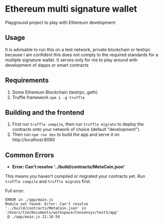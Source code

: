 # Ethereum multi signature wallet
Playground project to play with Ethereum development

## Usage
It is advisable to run this on a test network, private blockchain or testrpc because I am confident this does not comply to the required standards for a multiple signature wallet. It serves only for me to play around with development of dapps or smart contracts

## Requirements
1. Some Ethereum Blockchain (testrpc, geth)
1. Truffle framework `npm i -g truffle`

## Building and the frontend

1. First run `truffle compile`, then run `truffle migrate` to deploy the contracts onto your network of choice (default "development").
1. Then run `npm run dev` to build the app and serve it on http://localhost:8080

## Common Errors

* **Error: Can't resolve '../build/contracts/MetaCoin.json'**

This means you haven't compiled or migrated your contracts yet. Run `truffle compile` and `truffle migrate` first.

Full error:

```
ERROR in ./app/main.js
Module not found: Error: Can't resolve '../build/contracts/MetaCoin.json' in '/Users/tim/Documents/workspace/Consensys/test3/app'
 @ ./app/main.js 11:16-59
```
